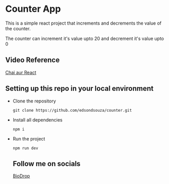# Counter App

This is a simple react project that increments and decrements the value of the counter.

The counter can increment it's value upto 20 and decrement it's value upto 0

## Video Reference
[Chai aur React](https://www.youtube.com/watch?v=lI7IIOWM0Mo&t=524s)

## Setting up this repo in your local environment
- Clone the repository
  ```
  git clone https://github.com/edsondsouza/counter.git
  ```
- Install all dependencies
  ```
  npm i
  ```
- Run the project
  ```
  npm run dev
  ```

  ## Follow me on socials
  [BioDrop](https://www.biodrop.io/edsondsouza)